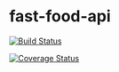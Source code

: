 # fast-food-api

[![Build Status](https://travis-ci.org/iddle254/fast-food-api.svg?branch=master)](https://travis-ci.org/iddle254/fast-food-api)

[![Coverage Status](https://coveralls.io/repos/github/iddle254/fast-food-api/badge.svg?branch=master)](https://coveralls.io/github/iddle254/fast-food-api?branch=master)
